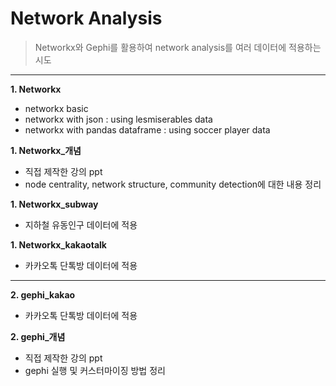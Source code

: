 # Network Analysis
> Networkx와 Gephi를 활용하여 network analysis를 여러 데이터에 적용하는 시도

-------------------------------


**1. Networkx**
- networkx basic
- networkx with json : using lesmiserables data
- networkx with pandas dataframe : using soccer player data

**1. Networkx_개념**
- 직접 제작한 강의 ppt
- node centrality, network structure, community detection에 대한 내용 정리

**1. Networkx_subway**
- 지하철 유동인구 데이터에 적용

**1. Networkx_kakaotalk**
- 카카오톡 단톡방 데이터에 적용

----------------------

**2. gephi_kakao**
- 카카오톡 단톡방 데이터에 적용

**2. gephi_개념**
- 직접 제작한 강의 ppt
- gephi 실행 및 커스터마이징 방법 정리
